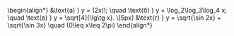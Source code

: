 \begin{align*}
    &\text{а) } y = (2x)!; \quad \text{б) } y = \log_2\log_3\log_4 x; \quad \text{в) } y = \sqrt[4]{\lg\tg x}.
    \\[5px]
    &\text{г) } y = \sqrt{\sin 2x} + \sqrt{\sin 3x} \quad (0\leq x\leq 2\pi)
\end{align*}